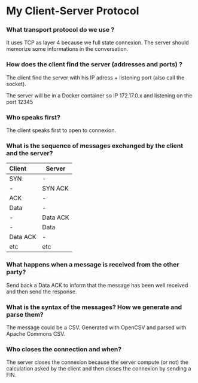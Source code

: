 # My Client-Server Protocol

### What transport protocol do we use ?

It uses TCP as layer 4 because we full state connexion. The server should memorize some informations in the conversation.

### How does the client find the server (addresses and ports) ?

The client find the server with his IP adress + listening port (also call the socket).

The server will be in a Docker container so IP 172.17.0.x and listening on the port 12345

### Who speaks first?

The client speaks first to open to connexion.

### What is the sequence of messages exchanged by the client and the server?

| Client   | Server   |
| :------- | -------- |
| SYN      | -        |
| -        | SYN ACK  |
| ACK      | -        |
| Data     | -        |
| -        | Data ACK |
| -        | Data     |
| Data ACK | -        |
| etc      | etc      |

### What happens when a message is received from the other party?

Send back a Data ACK to inform that the message has been well received and then send the response.

### What is the syntax of the messages? How we generate and parse them?
The message could be a CSV. Generated with OpenCSV and parsed with Apache Commons CSV.

### Who closes the connection and when?
The server closes the connexion because the server compute (or not) the calculation asked by the client and then closes the connexion by sending a FIN.